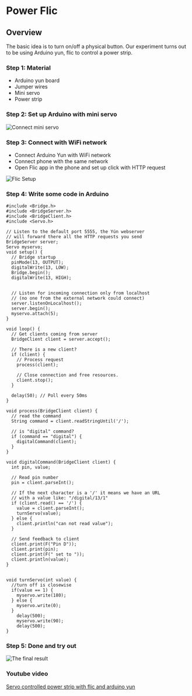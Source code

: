 # Power Flic



## Overview
The basic idea is to turn on/off a physical button. Our experiment turns out to be using Arduino yun, flic to control a power strip. 


### Step 1: Material 

- Arduino yun board
- Jumper wires
- Mini servo
- Power strip


### Step 2: Set up Arduino with mini servo


![Connect mini servo](https://raw.githubusercontent.com/Voxar/Power-Flic/master/Connect%20Arduino%20with%20the%20Mini%20Servo.JPG)


### Step 3: Connect with WiFi network 

- Connect Arduino Yun with WiFi network
- Connect phone with the same network
- Open Flic app in the phone and set up click with HTTP request

![Flic Setup](https://raw.githubusercontent.com/Voxar/Power-Flic/master/Flic%20Setup.PNG)



### Step 4: Write some code in Arduino  



	#include <Bridge.h>
    #include <BridgeServer.h>
    #include <BridgeClient.h>
    #include <Servo.h>
    
    // Listen to the default port 5555, the Yún webserver
    // will forward there all the HTTP requests you send
    BridgeServer server;
    Servo myservo;
    void setup() {
      // Bridge startup
      pinMode(13, OUTPUT);
      digitalWrite(13, LOW);
      Bridge.begin();
      digitalWrite(13, HIGH);
    
    
      // Listen for incoming connection only from localhost
      // (no one from the external network could connect)
      server.listenOnLocalhost();
      server.begin();
      myservo.attach(5);
    }
    
    void loop() {
      // Get clients coming from server
      BridgeClient client = server.accept();
    
      // There is a new client?
      if (client) {
        // Process request
        process(client);
    
        // Close connection and free resources.
        client.stop();
      }
    
      delay(50); // Poll every 50ms
    }
    
    void process(BridgeClient client) {
      // read the command
      String command = client.readStringUntil('/');
    
      // is "digital" command?
      if (command == "digital") {
        digitalCommand(client);
      }
    }
    
    void digitalCommand(BridgeClient client) {
      int pin, value;
    
      // Read pin number
      pin = client.parseInt();
    
      // If the next character is a '/' it means we have an URL
      // with a value like: "/digital/13/1"
      if (client.read() == '/') {
        value = client.parseInt();
        turnServo(value);
      } else {
        client.println("can not read value");
      }
    
      // Send feedback to client
      client.print(F("Pin D"));
      client.print(pin);
      client.print(F(" set to "));
      client.println(value);
    }
    
    
    void turnServo(int value) {
      //turn off is closewise
      if(value == 1) {
        myservo.write(180);
      } else {
        myservo.write(0);
      }
        delay(500);
        myservo.write(90);
        delay(500);
    }
    
	
	
### Step 5: Done and try out 


![The final result](https://raw.githubusercontent.com/Voxar/Power-Flic/master/Finished%20product.JPG)



### Youtube video  

[Servo controlled power strip with flic and arduino yun](https://youtu.be/XDSRUGdcWWA)